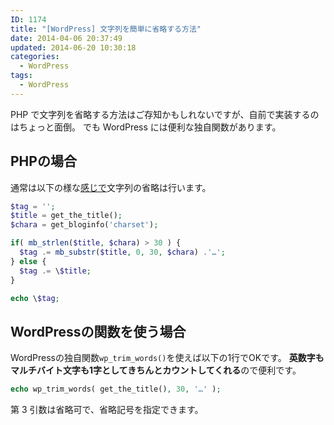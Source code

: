 ```yaml
---
ID: 1174
title: "[WordPress] 文字列を簡単に省略する方法"
date: 2014-04-06 20:37:49
updated: 2014-06-20 10:30:18
categories:
  - WordPress
tags:
  - WordPress
---
```


PHP で文字列を省略する方法はご存知かもしれないですが、自前で実装するのはちょっと面倒。
でも WordPress には便利な独自関数があります。

<!--more-->
<h2>PHPの場合</h2>
通常は以下の様な<u>感じで</u>文字列の省略は行います。

```php
$tag = '';
$title = get_the_title();
$chara = get_bloginfo('charset');

if( mb_strlen($title, $chara) > 30 ) {
  $tag .= mb_substr($title, 0, 30, $chara) .'…';
} else {
  $tag .= \$title;
}

echo \$tag;
```

<h2>WordPressの関数を使う場合</h2>
WordPressの独自関数<code>wp_trim_words()</code>を使えば以下の1行でOKです。
<strong>英数字もマルチバイト文字も1字としてきちんとカウントしてくれる</strong>ので便利です。

```php
echo wp_trim_words( get_the_title(), 30, '…' );
```

第 3 引数は省略可で、省略記号を指定できます。
